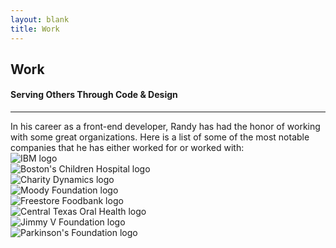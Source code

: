 ```yaml
---
layout: blank
title: Work
---
```

<div class="row_md row_trim_bottom">
	<div class="container_md">
		<div class="text_center">
			<h2 class="text_charcoal">Work</h2>
			<h4 class="page_subtitle">Serving Others Through Code & Design</h4>
			<hr class="divider_blue">
		</div>
	</div>
</div>
<div class="row_xs">
	<div class="container_lg">
		In his career as a front-end developer, Randy has had the honor of working with some great organizations. Here is a list of some of the most notable companies that he has either worked for or worked with:
	</div>
</div>
<div class="row_xs">
	<div class="container_xl">
		<div class="column_fifth">
			<div class="column_fifth_block">
				<img class="img_full img_fifth" src="{{site.url}}/assets/ibm_logo.png" alt="IBM logo">
			</div>
			<div class="column_fifth_block">
				<img class="img_full img_fifth" src="{{site.url}}/assets/bch_logo.png" alt="Boston's Children Hospital logo">
			</div>
			<div class="column_fifth_block">
				<img class="img_full img_fifth" src="{{site.url}}/assets/cd_logo.png" alt="Charity Dynamics logo">
			</div>
			<div class="column_fifth_block">
				<img class="img_full img_fifth" src="{{site.url}}/assets/moody_logo.png" alt="Moody Foundation logo">
			</div>
		</div>
		<div class="column_fifth">
			<div class="column_fifth_block">
				<img class="img_full img_fifth" src="{{site.url}}/assets/fsfb_logo.png" alt="Freestore Foodbank logo">
			</div>
			<div class="column_fifth_block">
				<img class="img_full img_fifth" src="{{site.url}}/assets/ctoh_logo.png" alt="Central Texas Oral Health logo">
			</div>
			<div class="column_fifth_block">
				<img class="img_full img_fifth" src="{{site.url}}/assets/vf_logo.png" alt="Jimmy V Foundation logo">
			</div>
			<div class="column_fifth_block">
				<img class="img_full img_fifth" src="{{site.url}}/assets/npf_logo.png" alt="Parkinson's Foundation logo">
			</div>
		</div>
	</div>
</div>